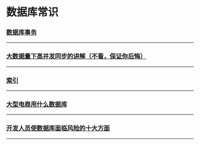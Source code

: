 数据库常识
==========

### [数据库事务](database-transaction)

---

### [大数据量下高并发同步的讲解（不看，保证你后悔）](high-concurrency-synchronization-under-large-data)

---

### [索引](key)

---

### [大型电商用什么数据库](large-user)

---

### [开发人员使数据库面临风险的十大方面](risk-of-developing-the-databases)

---
